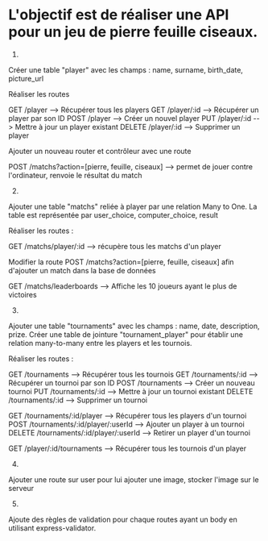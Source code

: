 # L'objectif est de réaliser une API pour un jeu de pierre feuille ciseaux.

1. 

Créer une table "player" avec les champs : name, surname, birth_date, picture_url

Réaliser les routes 

GET /player  --> Récupérer tous les players
GET /player/:id  --> Récupérer un player par son ID
POST /player  --> Créer un nouvel player
PUT /player/:id  --> Mettre à jour un player existant
DELETE /player/:id  --> Supprimer un player

Ajouter un nouveau router et contrôleur avec une route 

POST /matchs?action=[pierre, feuille, ciseaux] --> permet de jouer contre l'ordinateur, renvoie le résultat du match


2. 
Ajouter une table "matchs" reliée à player par une relation Many to One.
La table est représentée par user_choice, computer_choice, result

Réaliser les routes :

GET /matchs/player/:id --> récupère tous les matchs d'un player

Modifier la route POST /matchs?action=[pierre, feuille, ciseaux] afin d'ajouter un match dans la base de données


GET /matchs/leaderboards --> Affiche les 10 joueurs ayant le plus de victoires



3. 
Ajouter une table "tournaments" avec les champs : name, date, description, prize.
Créer une table de jointure "tournament_player" pour établir une relation many-to-many entre les players et les tournois.

Réaliser les routes :

GET /tournaments --> Récupérer tous les tournois
GET /tournaments/:id --> Récupérer un tournoi par son ID
POST /tournaments --> Créer un nouveau tournoi
PUT /tournaments/:id --> Mettre à jour un tournoi existant
DELETE /tournaments/:id --> Supprimer un tournoi

GET /tournaments/:id/player --> Récupérer tous les players d'un tournoi
POST /tournaments/:id/player/:userId --> Ajouter un player à un tournoi
DELETE /tournaments/:id/player/:userId --> Retirer un player d'un tournoi

GET /player/:id/tournaments --> Récupérer tous les tournois d'un player

4. 
Ajouter une route sur user pour lui ajouter une image, stocker l'image sur le serveur

5.
Ajoute des règles de validation pour chaque routes ayant un body en utilisant express-validator.
